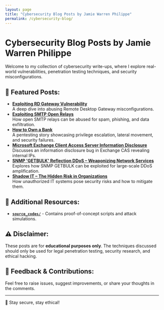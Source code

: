 ```yaml
---
layout: page
title: "Cybersecurity Blog Posts by Jamie Warren Philippe"
permalink: /cybersecurity-blog/
---
```


# Cybersecurity Blog Posts by Jamie Warren Philippe

Welcome to my collection of cybersecurity write-ups, where I explore real-world vulnerabilities, penetration testing techniques, and security misconfigurations.

## 📌 Featured Posts:
- **[Exploiting RD Gateway Vulnerability](./ExploitingRDGatewayVuln.md)**  
  A deep dive into abusing Remote Desktop Gateway misconfigurations.
- **[Exploiting SMTP Open Relays](./Exploiting_SMTP_Open_Relays.md)**  
  How open SMTP relays can be abused for spam, phishing, and data exfiltration.
- **[How to Own a Bank](./How_to_Own_a_Bank.md)**  
  A pentesting story showcasing privilege escalation, lateral movement, and security failures.
- **[Microsoft Exchange Client Access Server Information Disclosure](./MsExchangeInfoDisclosure.md)**  
  Discusses an information disclosure bug in Exchange CAS revealing internal IPs.
- **[SNMP 'GETBULK' Reflection DDoS – Weaponizing Network Services](./snmpGetBulk.md)**  
  Explores how SNMP GETBULK can be exploited for large-scale DDoS amplification.
- **[Shadow IT – The Hidden Risk in Organizations](./shadowIT.md)**  
  How unauthorized IT systems pose security risks and how to mitigate them.

## 📂 Additional Resources:
- **[`source_codes/`](./source_codes/)** - Contains proof-of-concept scripts and attack simulations.

## ⚠️ Disclaimer:
These posts are for **educational purposes only**. The techniques discussed should only be used for legal penetration testing, security research, and ethical hacking.

## 📢 Feedback & Contributions:
Feel free to raise issues, suggest improvements, or share your thoughts in the comments.

---
🚀 Stay secure, stay ethical!